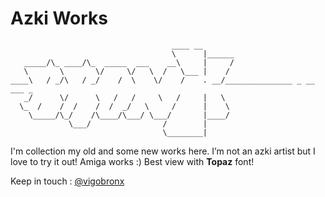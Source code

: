 # Azki Works


                                        ____ __
                                        \      |______
       _____/\_ ____/\_  _____  ___    __\     |     /
       \       \       \/     \/   \  /   \___ |    /
    ____\   / _/\   / _/    /  \    \/    /    . __/_______________ _ __ ___ _
       _/      \/      \   /   /     \   /     |   \
      \_  /    /  /    /  /  _/   \     /      |    \
        \_____/\_/    /\____/\___/ \___/       |____/
                 \___/                /        |
                                      \________|


I'm collection my old and some new works here. I’m not an azki artist but I
love to try it out! Amiga works :) Best view with **Topaz** font!

Keep in touch : [@vigobronx][01]


[01]: http://twitter.com/vigobronx